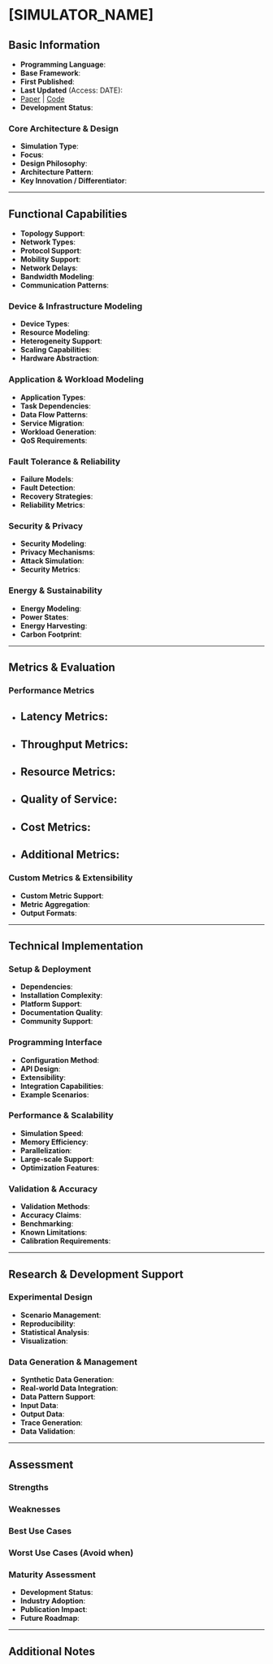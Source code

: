 # [SIMULATOR_NAME]
## Basic Information
- **Programming Language**:
- **Base Framework**: <!-- e.g. CloudSim, Custom, etc. -->
- **First Published**: <!-- Month, Year (e.g. June 2025 ) -->
- **Last Updated** (Access: DATE):
- [Paper]() | [Code]()
- **Development Status**: <!-- Active / Inactive / Sporadic -->

### Core Architecture & Design
- **Simulation Type**: <!-- Event-driven / Discrete-time / Continuous / Agent-based -->
- **Focus**: <!-- IoT / Mobile Edge / Fog Computing / General Edge / AI/ML Edge / Industrial IoT -->
- **Design Philosophy**:
- **Architecture Pattern**: <!-- Modular / Monolithic / Layered / Component-based -->
- **Key Innovation / Differentiator**:

---

## Functional Capabilities
- **Topology Support**: <!-- Tree / Mesh / Hierarchical / Custom -->
- **Network Types**: <!-- WiFi / 5G / Ethernet / LoRa / Cellular -->
- **Protocol Support**: <!-- TCP/IP / HTTP / MQTT / CoAP / Custom -->
- **Mobility Support**: <!-- Static / Basic movement / Advanced mobility models -->
- **Network Delays**: <!-- Propagation / Queuing / Processing / Transmission -->
- **Bandwidth Modeling**: <!-- Fixed / Variable / Congestion-aware -->
- **Communication Patterns**: <!-- Unicast / Multicast / Broadcast / Publish-Subscribe -->

### Device & Infrastructure Modeling
- **Device Types**: <!-- End devices / Edge servers / Gateways / Cloud nodes -->
- **Resource Modeling**: <!-- CPU / Memory / Storage / Network / Battery / Custom -->
- **Heterogeneity Support**: <!-- Device capabilities / Performance characteristics -->
- **Scaling Capabilities**: <!-- Max nodes / devices / concurrent tasks -->
- **Hardware Abstraction**: <!-- Generic / Specific hardware models -->

### Application & Workload Modeling
- **Application Types**: <!-- Microservices / Monolithic / Containerized / Serverless -->
- **Task Dependencies**: <!-- DAG / Sequential / Parallel / Independent -->
- **Data Flow Patterns**: <!-- Stream processing / Batch / Request-response -->
- **Service Migration**: <!-- Live migration / Cold migration / Replication -->
- **Workload Generation**: <!-- Synthetic / Trace-based / Real-world datasets -->
- **QoS Requirements**: <!-- Latency / Throughput / Reliability / Energy -->

### Fault Tolerance & Reliability
- **Failure Models**: <!-- Device / Network / Application / Data failures -->
- **Fault Detection**: <!-- Monitoring / Heartbeat / Timeout mechanisms -->
- **Recovery Strategies**: <!-- Redundancy / Failover / Restart / Migration -->
- **Reliability Metrics**: <!-- MTBF / MTTR / Availability / Fault coverage -->

### Security & Privacy
- **Security Modeling**: <!-- Authentication / Authorization / Encryption -->
- **Privacy Mechanisms**: <!-- Data anonymization / Differential privacy -->
- **Attack Simulation**: <!-- DDoS / Man-in-the-middle / Node compromise -->
- **Security Metrics**: <!-- Breach probability / Response time / Cost -->

### Energy & Sustainability
- **Energy Modeling**: <!-- Device-level / Network-level / Holistic -->
- **Power States**: <!-- Active / Idle / Sleep / Off -->
- **Energy Harvesting**: <!-- Solar / Wind / Kinetic / Grid -->
- **Carbon Footprint**: <!-- Emissions tracking / Green energy sources -->

---

## Metrics & Evaluation

### Performance Metrics
<!-- List each metric with clear definition and measurement approach -->
- **Latency Metrics**: 
  -
- **Throughput Metrics**:
  -
- **Resource Metrics**:
  -
- **Quality of Service**:
  -
- **Cost Metrics**:
  - 
- **Additional Metrics**:
  - 

### Custom Metrics & Extensibility
- **Custom Metric Support**: <!-- Can users define new metrics? -->
- **Metric Aggregation**: <!-- Real-time / Batch / Statistical summaries -->
- **Output Formats**: <!-- CSV / JSON / XML / Database / Visualization -->

---

## Technical Implementation

### Setup & Deployment
- **Dependencies**: <!-- Required libraries / frameworks / tools -->
- **Installation Complexity**: <!-- Easy / Medium / Complex -->
- **Platform Support**: <!-- Windows / Linux / macOS / Cloud -->
- **Documentation Quality**: <!-- Excellent / Good / Fair / Poor -->
- **Community Support**: <!-- Active / Moderate / Limited / None -->

### Programming Interface
- **Configuration Method**: <!-- GUI / Config files / Code / API -->
- **API Design**: <!-- RESTful / Event-driven / Object-oriented -->
- **Extensibility**: <!-- Plugin architecture / Inheritance / Interfaces -->
- **Integration Capabilities**: <!-- External tools / Monitoring / Visualization -->
- **Example Scenarios**: <!-- Number and quality of provided examples -->

### Performance & Scalability
- **Simulation Speed**: <!-- Events per second / Real-time ratio -->
- **Memory Efficiency**: <!-- Memory usage patterns / Optimization -->
- **Parallelization**: <!-- Multi-threading / Distributed / GPU support -->
- **Large-scale Support**: <!-- Maximum realistic scenario size -->
- **Optimization Features**: <!-- Caching / Checkpointing / Incremental -->

### Validation & Accuracy
- **Validation Methods**: <!-- Theoretical / Empirical / Comparative -->
- **Accuracy Claims**: <!-- Precision levels / Error bounds -->
- **Benchmarking**: <!-- Standard benchmarks / Comparison studies -->
- **Known Limitations**: <!-- Scope / Accuracy / Performance limits -->
- **Calibration Requirements**: <!-- Parameter tuning / Real-world data -->

---
## Research & Development Support

### Experimental Design
- **Scenario Management**: <!-- Experiment configuration / Parameter sweeps -->
- **Reproducibility**: <!-- Seed control / Deterministic execution -->
- **Statistical Analysis**: <!-- Built-in analysis / Export capabilities -->
- **Visualization**: <!-- Real-time / Post-processing / Interactive -->

### Data Generation & Management
- **Synthetic Data Generation**: <!-- Traffic patterns / Workload generation / Network conditions -->
- **Real-world Data Integration**: <!-- Support for real datasets / Trace files -->
- **Data Pattern Support**: <!-- Periodic / Bursty / Random / Custom patterns -->
- **Input Data**: <!-- Formats supported / Real-world datasets -->
- **Output Data**: <!-- Export formats / Data organization -->
- **Trace Generation**: <!-- Synthetic / Real-world / Parameterized -->
- **Data Validation**: <!-- Input validation / Consistency checks -->

---

## Assessment

### Strengths
<!-- Key advantages and unique features -->

### Weaknesses
<!-- Limitations and shortcomings -->

### Best Use Cases
<!-- Scenarios where this simulator excels -->

### Worst Use Cases (Avoid when)
<!-- Scenarios where this simulator is not suitable -->

### Maturity Assessment
- **Development Status**: <!-- Active / Maintenance / Deprecated -->
- **Industry Adoption**: <!-- Academic / Industrial / Both -->
- **Publication Impact**: <!-- Citations / Research influence -->
- **Future Roadmap**: <!-- Planned features / Development direction -->

---

## Additional Notes
<!-- Any other relevant information not covered above -->